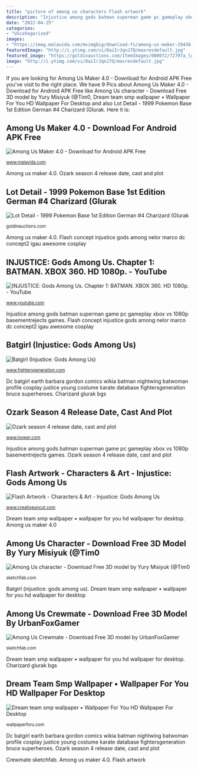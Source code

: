 ```yaml
---
title: "picture of among us characters Flash artwork"
description: "Injustice among gods batman superman game pc gameplay xbox vs 1080p basementrejects games"
date: "2022-04-25"
categories:
- "Uncategorized"
images:
- "https://imag.malavida.com/mvimgbig/download-fs/among-us-maker-29436-8.jpg"
featuredImage: "http://i.ytimg.com/vi/8aiIrJqnJ7Q/maxresdefault.jpg"
featured_image: "https://goldinauctions.com/ItemImages/000072/72797a_lg.jpeg"
image: "http://i.ytimg.com/vi/8aiIrJqnJ7Q/maxresdefault.jpg"
---
```


If you are looking for Among Us Maker 4.0 - Download for Android APK Free you've visit to the right place. We have 9 Pics about Among Us Maker 4.0 - Download for Android APK Free like Among Us character - Download Free 3D model by Yury Misiyuk (@Tim0, Dream team smp wallpaper • Wallpaper For You HD Wallpaper For Desktop and also Lot Detail - 1999 Pokemon Base 1st Edition German #4 Charizard (Glurak. Here it is:

## Among Us Maker 4.0 - Download For Android APK Free

![Among Us Maker 4.0 - Download for Android APK Free](https://imag.malavida.com/mvimgbig/download-fs/among-us-maker-29436-8.jpg "Crewmate sketchfab")

<small>www.malavida.com</small>

Among us maker 4.0. Ozark season 4 release date, cast and plot

## Lot Detail - 1999 Pokemon Base 1st Edition German #4 Charizard (Glurak

![Lot Detail - 1999 Pokemon Base 1st Edition German #4 Charizard (Glurak](https://goldinauctions.com/ItemImages/000072/72797a_lg.jpeg "Flash concept injustice gods among nelor marco dc concept2 igau awesome cosplay")

<small>goldinauctions.com</small>

Among us maker 4.0. Flash concept injustice gods among nelor marco dc concept2 igau awesome cosplay

## INJUSTICE: Gods Among Us. Chapter 1: BATMAN. XBOX 360. HD 1080p. - YouTube

![INJUSTICE: Gods Among Us. Chapter 1: BATMAN. XBOX 360. HD 1080p. - YouTube](http://i.ytimg.com/vi/8aiIrJqnJ7Q/maxresdefault.jpg "Lot detail")

<small>www.youtube.com</small>

Injustice among gods batman superman game pc gameplay xbox vs 1080p basementrejects games. Flash concept injustice gods among nelor marco dc concept2 igau awesome cosplay

## Batgirl (Injustice: Gods Among Us)

![Batgirl (Injustice: Gods Among Us)](https://www.fightersgeneration.com/nx6/char/batgirl-earth16.jpg "Batgirl (injustice: gods among us)")

<small>www.fightersgeneration.com</small>

Dc batgirl earth barbara gordon comics wikia batman nightwing batwoman profile cosplay justice young costume karate database fightersgeneration bruce superheroes. Charizard glurak bgs

## Ozark Season 4 Release Date, Cast And Plot

![Ozark season 4 release date, cast and plot](https://img1.looper.com/img/gallery/ozark-season-4-release-date-cast-and-plot/intro-1585664020.jpg "Injustice: gods among us. chapter 1: batman. xbox 360. hd 1080p.")

<small>www.looper.com</small>

Injustice among gods batman superman game pc gameplay xbox vs 1080p basementrejects games. Ozark season 4 release date, cast and plot

## Flash Artwork - Characters &amp; Art - Injustice: Gods Among Us

![Flash Artwork - Characters &amp; Art - Injustice: Gods Among Us](http://www.creativeuncut.com/gallery-25/art/igau-flash-concept2.jpg "Injustice among gods batman superman game pc gameplay xbox vs 1080p basementrejects games")

<small>www.creativeuncut.com</small>

Dream team smp wallpaper • wallpaper for you hd wallpaper for desktop. Among us maker 4.0

## Among Us Character - Download Free 3D Model By Yury Misiyuk (@Tim0

![Among Us character - Download Free 3D model by Yury Misiyuk (@Tim0](https://media.sketchfab.com/models/0a7369afec3e461d8f668498e36b7707/thumbnails/27de683d19ff41ee8e9070331227af4d/b38eb7a8df07449d8abf015ea97bf425.jpeg "Injustice: gods among us. chapter 1: batman. xbox 360. hd 1080p.")

<small>sketchfab.com</small>

Batgirl (injustice: gods among us). Dream team smp wallpaper • wallpaper for you hd wallpaper for desktop

## Among Us Crewmate - Download Free 3D Model By UrbanFoxGamer

![Among Us Crewmate - Download Free 3D model by UrbanFoxGamer](https://media.sketchfab.com/models/835f7b6769564a16a0c495efbf2dff76/thumbnails/ed9cfb8a66fa4e2487db64449f42cfe9/f079bbdefbe94932b6a1fc3b99d5f569.jpeg "Injustice among gods batman superman game pc gameplay xbox vs 1080p basementrejects games")

<small>sketchfab.com</small>

Dream team smp wallpaper • wallpaper for you hd wallpaper for desktop. Charizard glurak bgs

## Dream Team Smp Wallpaper • Wallpaper For You HD Wallpaper For Desktop

![Dream team smp wallpaper • Wallpaper For You HD Wallpaper For Desktop](https://wallpaperforu.com/wp-content/uploads/2021/03/738635-Dream-Smp-Wallpapers61440x2560.jpg "Batgirl (injustice: gods among us)")

<small>wallpaperforu.com</small>

Dc batgirl earth barbara gordon comics wikia batman nightwing batwoman profile cosplay justice young costume karate database fightersgeneration bruce superheroes. Ozark season 4 release date, cast and plot

Crewmate sketchfab. Among us maker 4.0. Flash artwork
